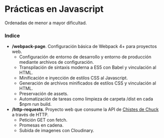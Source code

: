 # Prácticas en Javascript

Ordenadas de menor a mayor dificultad.

### Indice
- **/webpack-page**. Configuración básica de Webpack 4+ para proyectos web.
  - Configuración de entorno de desarrollo y entorno de producción mediante archivos de configuración.
  - Transpilación de sintaxis moderna a ES5 con Babel y vinculación al HTML.
  - Minificación e inyección de estilos CSS al Javascript.
  - Generación de archivos minificados de estilos CSS  y vinculación al HTML.
  - Preservación de assets.
  - Automatización de tareas como limpieza de carpeta /dist en cada $npm run build.
- **/http-requests**. Proyecto web que consume la API de [Chistes de Chuck](https://api.chucknorris.io/) a través de HTTP.
  - Petición GET con fetch.
  - Promesas en cadena.
  - Subida de imagenes con Cloudinary.